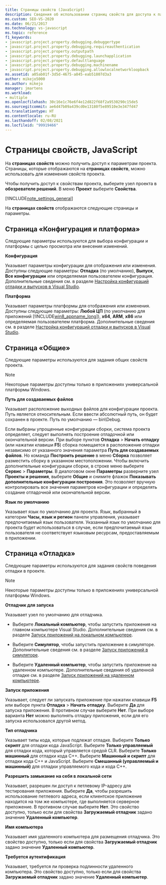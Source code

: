 ```yaml
---
title: Страницы свойств (JavaScript)
description: Сведения об использовании страниц свойств для доступа к параметрам проекта, а также об изменении свойств проекта с помощью страниц, которые появляются в страницах свойств.
ms.custom: SEO-VS-2020
ms.date: 06/21/2017
ms.technology: vs-javascript
ms.topic: reference
f1_keywords:
- javascript.project.property.debugging.debuggertype
- javascript.project.property.debugging.requireauthentication
- javascript.project.property.outputpath
- javascript.project.property.debugging.launchapplication
- javascript.project.property.defaultlanguage
- javascript.project.property.debugging.machinename
- javascript.project.property.debugging.allowlocalnetworkloopback
ms.assetid: a05ab01f-3d5d-4675-a845-eab51807d3a3
author: mikejo5000
ms.author: mikejo
manager: jmartens
ms.workload:
- multiple
ms.openlocfilehash: 30c16e1c76e6f4e12d822f68f2a9530290c15de5
ms.sourcegitcommit: ae6d47b09a439cd0e13180f5e89510e3e347fd47
ms.translationtype: HT
ms.contentlocale: ru-RU
ms.lasthandoff: 02/08/2021
ms.locfileid: "99919466"
---
```

# <a name="property-pages-javascript"></a>Страницы свойств, JavaScript

На **страницах свойств** можно получить доступ к параметрам проекта. Страницы, которые отображаются на **страницах свойств**, можно использовать для изменения свойств проекта.

Чтобы получить доступ к свойствам проекта, выберите узел проекта в **обозревателе решений**. В меню **Проект** выберите **Свойства**.

[!INCLUDE[note_settings_general](../../data-tools/includes/note_settings_general_md.md)]

На **страницах свойств** отображаются следующие страницы и параметры.

## <a name="configuration-and-platform-page"></a>Страница «Конфигурация и платформа»

Следующие параметры используются для выбора конфигурации и платформы с целью просмотра или внесения изменений.

 **Конфигурация**

Указывает параметры конфигурации для отображения или изменения. Доступны следующие параметры: **Отладка** (по умолчанию), **Выпуск**, **Все конфигурации** или определяемая пользователем конфигурация. Дополнительные сведения см. в разделе [Настройка конфигураций отладки и выпусков в Visual Studio](../../debugger/how-to-set-debug-and-release-configurations.md).

 **Платформа**

Указывает параметры платформы для отображения или изменения. Доступны следующие параметры: **Любой ЦП** (по умолчанию для приложений [!INCLUDE[win8_appname_long](../../debugger/includes/win8_appname_long_md.md)]), **x64**, **ARM**, **x86** или определяемая пользователем платформа. Дополнительные сведения см. в разделе [Настройка конфигураций отладки и выпусков в Visual Studio](../../debugger/how-to-set-debug-and-release-configurations.md).

## <a name="general-page"></a>Страница «Общие»

Следующие параметры используются для задания общих свойств проекта.

> [!NOTE]
> Некоторые параметры доступны только в приложениях универсальной платформы Windows.

 **Путь для создаваемых файлов**

Указывает расположение выходных файлов для конфигурации проекта. Путь является относительным. Если ввести абсолютный путь, он будет сохранен в проекте. Путь по умолчанию — bin\Debug.

Если выбраны упрощенные конфигурации сборки, система проекта определяет, следует выполнять построение отладочной или окончательной версии. При выборе пунктов **Отладка** > **Начать отладку** (или нажатии клавиши **F5**) сборка помещается в расположение отладки независимо от указанного значения параметра **Путь для создаваемых файлов**. Но команда **Построить решение** в меню **Сборка** позволяет разместить сборку в указанном местоположении. Чтобы включить дополнительные конфигурации сборки, в строке меню выберите **Сервис** > **Параметры**. В диалоговом окне **Параметры** разверните узел **Проекты и решения**, выберите **Общие** и снимите флажок **Показывать дополнительные конфигурации построения**. Это позволяет вручную контролировать все значения параметров конфигурации и определять создание отладочной или окончательной версии.

 **Язык по умолчанию**

Указывает язык по умолчанию для проекта. Язык, выбранный в категории **Часы, язык и регион** панели управления, указывает предпочитаемый язык пользователя. Указанный язык по умолчанию для проекта будет использоваться в случае, если предпочитаемый язык пользователя не соответствует языковым ресурсам, предоставляемым в приложении.

## <a name="debug-page"></a>Страница «Отладка»

Следующие параметры используются для задания свойств поведения отладки в проекте.

> [!NOTE]
> Некоторые параметры доступны только в приложениях универсальной платформы Windows.

 **Отладчик для запуска**

Указывает узел по умолчанию для отладчика.

- Выберите **Локальный компьютер**, чтобы запустить приложения на главном компьютере Visual Studio. Дополнительные сведения см. в разделе [Запуск приложений на локальном компьютере](../../debugger/start-a-debugging-session-for-a-store-app-in-visual-studio-vb-csharp-cpp-and-xaml.md).

- Выберите **Симулятор**, чтобы запустить приложение в симуляторе. Дополнительные сведения см. в разделе [Запуск приложений в симуляторе](../../debugger/run-windows-store-apps-in-the-simulator.md).

- Выберите **Удаленный компьютер**, чтобы запустить приложение на удаленном компьютере. Дополнительные сведения об удаленной отладке см. в разделе [Запуск приложений на удаленном компьютере](../../debugger/run-windows-store-apps-on-a-remote-machine.md).

**Запуск приложения**

Указывает, следует ли запускать приложение при нажатии клавиши **F5** или выборе пункта **Отладка** > **Начать отладку**. Выберите **Да** для запуска приложения. В противном случае выберите **Нет**. При выборе варианта **Нет** можно выполнять отладку приложения, если для его запуска использовался другой метод.

**Тип отладчика**

Указывает типы кода, которые подлежат отладке. Выберите **Только скрипт** для отладки кода JavaScript. Выберите **Только управляемый** для отладки кода, который управляется средой CLR. Выберите **Только машинный** для отладки кода C++. Выберите **Машинный и скрипт** для отладки кода C++ и JavaScript. Выберите **Смешанный (управляемый и машинный)** для отладки управляемого кода и кода C++.

**Разрешить замыкание на себя в локальной сети**

Указывает, разрешен ли доступ к петлевому IP-адресу для тестирования приложения. Выберите **Да**, чтобы разрешить использование петлевого адреса, если клиентское приложение находится на том же компьютере, где выполняется серверное приложение. В противном случае выберите **Нет**. Это свойство доступно, только если для свойства **Загружаемый отладчик** задано значение **Удаленный компьютер**.

**Имя компьютера**

Указывает имя удаленного компьютера для размещения отладчика. Это свойство доступно, только если для свойства **Загружаемый отладчик** задано значение **Удаленный компьютер**.

**Требуется аутентификация**

Указывает, требуется ли проверка подлинности удаленного компьютера. Это свойство доступно, только если для свойства **Загружаемый отладчик** задано значение **Удаленный компьютер**.
